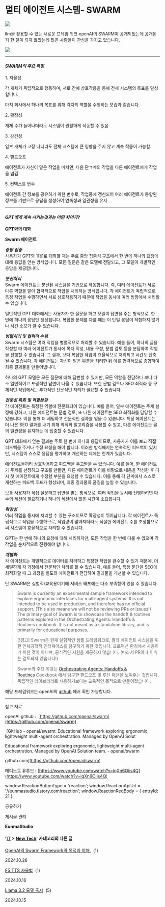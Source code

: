 
# 멀티 에이전트 시스템- SWARM

![](https://blog.kakaocdn.net/dn/W32dp/btsKccvFDdd/v7HckO0h8YWRc5lcGIJV8k/img.png)

llm을 활용할 수 있는 새로운 프레임 워크 openAI의 SWARM이 공개되었는데 공개된지 한 달이 되지 않았는데 많은 사람들이 관심을 가지고 있습니다.

![](https://blog.kakaocdn.net/dn/Nm4Th/btsKdoBWXiG/iWQVMMKnB8SEblsUitoGBk/img.png)

* * *

#### _**SWARM의 주요 특징**_

1\. 자율성

각 개체가 독립적으로 행동하며, 서로 간에 상호작용을 통해 전체 시스템의 목표를 달성합니다.

마치 회사에서 하나의 목표를 위해 각자의 역할을 수행하는 모습과 같습니다.

2\. 확장성

개체 수가 늘어나더라도 시스템이 원활하게 작동할 수 있음.

3\. 강건성

일부 개체가 고장 나더라도 전체 시스템에 큰 영향을 주지 않고 계속 작동이 가능함.

4\. 핸드오프

에이전트가 자신이 맡은 작업을 마치면, 다음 단ㄱ계의 작업을 다른 에이전트에게 작업을 넘김

5\. 컨텍스트 변수

에이전트 간 정보를 공유하기 위한 변수로, 작업중에 갱신되어 여러 에이전트가 통합된 정보를 기반으로 응답을 생성하여 연속성과 일관성을 유지

* * *

#### _**GPT에게 계속 시키는것과는 어떤 차이가?**_

**GPT와의 대화**

**Swarm 에이전트**

_**중앙 집중**_  
사용자가 GPT와 1대1로 대화할 때는 주로 중앙 집중식 구조에서 한 번에 하나의 요청에 대해 응답을 얻는 방식입니다. 모든 질문은 같은 모델에 전달되고, 그 모델이 개별적인 응답을 제공합니다.

_**분산처리**_  
Swarm 에이전트는 분산된 시스템을 기반으로 작동합니다. 즉, 여러 에이전트가 서로 다른 역할을 맡아 협력적으로 작업을 처리하는 방식입니다. 각 에이전트가 독립적으로 특정 작업을 수행하면서 서로 상호작용하기 때문에 작업을 동시에 여러 방향에서 처리할 수 있습니다.

일반적인 GPT 대화에서는 사용자가 한 질문을 하고 모델이 답변을 주는 형식으로, 한 번에 하나의 응답만 생성됩니다. 복잡한 문제를 다룰 때는 이 단일 응답이 적합하지 않거나 시간 소모가 클 수 있습니다.

_**병렬처리 및 협력적 수행**_  
Swarm 시스템은 여러 작업을 병렬적으로 처리할 수 있습니다. 예를 들어, 하나의 글을 작성할 때 여러 에이전트가 동시에 목차 작성, 내용 구성, 문법 검토 등을 분담하여 작업을 진행할 수 있습니다. 그 결과, 보다 복잡한 작업이 효율적으로 처리되고 시간도 단축될 수 있습니다. 각 에이전트는 자신이 맡은 부분을 처리한 뒤 이를 협력적으로 종합하여 최종 결과물을 만들어냅니다.

하나의 GPT 모델은 모든 질문에 대해 답변할 수 있지만, 모든 역할을 전담하다 보니 다소 일반적이고 포괄적인 답변이 나올 수 있습니다. 또한 문법 검토나 SEO 최적화 등 구체적인 작업에서는 추가적인 전문적인 처리가 필요할 수 있습니다.

_**전문성 특화 및 역할분담**_  
각 에이전트는 특정한 역할에 전문화되어 있습니다. 예를 들어, 일부 에이전트는 주제 설정에 강하고, 다른 에이전트는 문법 검토, 또 다른 에이전트는 SEO 최적화를 담당할 수 있습니다. 이를 통해 더 세밀하고 전문적인 결과를 얻을 수 있습니다. 특정 에이전트는 더 나은 SEO 결과를 내기 위해 최적화 알고리즘을 사용할 수 있고, 다른 에이전트는 글의 일관성을 유지하는 데 집중할 수 있습니다.

GPT 대화에서 얻는 결과는 주로 한 번에 하나의 응답이므로, 사용자가 이를 보고 직접 피드백을 주거나 수정 요청을 해야 합니다. 이러한 방식에서는 연속적인 피드백이 있지만, 시스템이 스스로 응답을 평가하고 개선하는 데에는 한계가 있습니다.

에이전트들끼리 상호작용하고 피드백을 주고받을 수 있습니다. 예를 들어, 한 에이전트가 주제를 선정하고 구조를 만들면, 다른 에이전트가 이를 바탕으로 내용을 작성한 후 다시 첫 에이전트에게 수정할 부분을 요청할 수 있습니다. 이를 통해 각 단계에서 스스로 개선하는 피드백 루프가 형성되며, 최종 결과물의 품질을 높일 수 있습니다.

보통 사용자가 직접 질문하고 답변을 받는 방식으로, 여러 작업을 동시에 진행하려면 다수의 세션이 필요하거나 하나의 세션에서 많은 시간이 소요됩니다.

_**확장성**_  
여러 작업을 동시에 처리할 수 있는 구조이므로 확장성이 뛰어납니다. 각 에이전트가 독립적으로 작업을 수행하므로, 작업량이 많아지더라도 적절한 에이전트 수를 조정함으로써 시스템이 효율적으로 처리할 수 있습니다.

GPT는 한 번에 하나의 요청에 대해 처리하지만, 모든 작업을 한 번에 다룰 수 없으며 각 작업을 순차적으로 진행해야 합니다.

_**개별화**_  
각 에이전트는 개별적으로 데이터를 처리하고 특정한 작업을 완수할 수 있기 때문에, 더 세밀하게 각 과정에서 전문적인 처리를 할 수 있습니다. 예를 들어, 특정 문단을 SEO에 최적화할 때 그 과정을 별도의 에이전트가 전담하여 결과물을 개선할 수 있습니다.

단 SWARM은 실험적/교육용이기에 서비스 배포에는 다소 부족함이 있을 수 있습니다.

> Swarm is currently an experimental sample framework intended to explore ergonomic interfaces for multi-agent systems. It is not intended to be used in production, and therefore has no official support. (This also means we will not be reviewing PRs or issues!)  
> The primary goal of Swarm is to showcase the handoff & routines patterns explored in the Orchestrating Agents: Handoffs & Routines cookbook. It is not meant as a standalone library, and is primarily for educational purposes.

> \[!경고\] Swarm은 현재 실험적인 샘플 프레임워크로, 멀티 에이전트 시스템을 위한 인체공학적 인터페이스를 탐구하기 위한 것입니다. 프로덕션 환경에서 사용하기 위한 것이 아니며, 공식적인 지원을 제공하지 않습니다. (따라서 PR이나 이슈는 검토되지 않습니다!)
> 
> Swarm의 주요 목표는 [Orchestrating Agents: Handoffs & Routines](https://cookbook.openai.com/examples/orchestrating_agents) Cookbook 에서 탐구한 핸드오프 및 루틴 패턴을 보여주는 것입니다. 독립적인 라이브러리로 사용하기보다는 교육적인 목적으로 만들어졌습니다.  
>   

해당 프레임워크는 openAI의 [github](https://github.com/openai/swarm) 에서 확인 가능합니다.

* * *

참고 자료

openAI github :  [https://github.com/openai/swarm](https://github.com/openai/swarm)

 [GitHub - openai/swarm: Educational framework exploring ergonomic, lightweight multi-agent orchestration. Managed by OpenAI Solut

Educational framework exploring ergonomic, lightweight multi-agent orchestration. Managed by OpenAI Solution team. - openai/swarm

github.com](https://github.com/openai/swarm)

테디노트 유튜브 : [https://www.youtube.com/watch?v=iqXn6Oiis4Q](https://www.youtube.com/watch?v=iqXn6Oiis4Q)

window.ReactionButtonType = 'reaction'; window.ReactionApiUrl = '//eunmastudio.tistory.com/reaction'; window.ReactionReqBody = { entryId: 21 }

공유하기

게시글 관리

**EunmaStudio**

#### '[IT](/category/IT) > [New Tech](/category/IT/New%20Tech)' 카테고리의 다른 글

[OpenAI의 Swarm Framework의 목적과 이해.](/23)  (1)

2024.10.26

[F5 TTS 사용법](/19)  (1)

2024.10.16

[Llama 3.2 모델 출시](/18)  (5)

2024.10.15
            